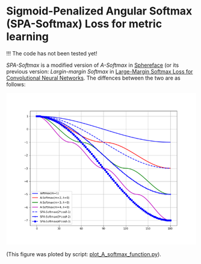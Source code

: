 # Sigmoid-Penalized Angular Softmax (SPA-Softmax) Loss for metric learning

!!! The code has not been tested yet!

_SPA-Softmax_ is a modified version of _A-Softmax_ in [Sphereface](https://arxiv.org/abs/1704.08063) (or its previous version: _Largin-margin Softmax_ in [Large-Margin Softmax Loss for Convolutional Neural Networks](https://arxiv.org/abs/1612.02295).
The diffences between the two are as follows:

![SPA-Softmax_vs_A-Softmax.png](./doc/SPA-Softmax_vs_A-Softmax.png)

(This figure was ploted by script: [plot_A_softmax_function.py](./tools/plot_A_softmax_function.py)).